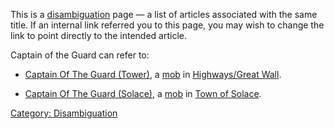 This is a [disambiguation](:Category:_Disambiguation.md "wikilink") page
— a list of articles associated with the same title. If an internal link
referred you to this page, you may wish to change the link to point
directly to the intended article.

Captain of the Guard can refer to:

-   [Captain Of The Guard
    (Tower)](Captain_Of_The_Guard_(Tower) "wikilink"), a
    [mob](:Category:_Mobs.md "wikilink") in [Highways/Great
    Wall](:Category:_Highways/Great_Wall.md "wikilink").

<!-- -->

-   [Captain Of The Guard
    (Solace)](Captain_Of_The_Guard_(Solace) "wikilink"), a
    [mob](:Category:_Mobs.md "wikilink") in [Town of
    Solace](:Category:_Town_Of_Solace.md "wikilink").

[Category: Disambiguation](Category:_Disambiguation "wikilink")
